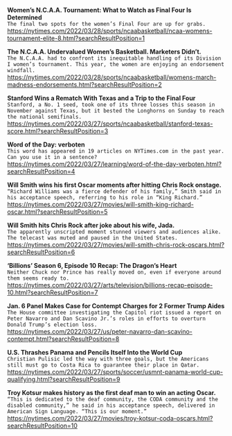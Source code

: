 **Women’s N.C.A.A. Tournament: What to Watch as Final Four Is Determined**\
`The final two spots for the women’s Final Four are up for grabs.`\
https://nytimes.com/2022/03/28/sports/ncaabasketball/ncaa-womens-tournament-elite-8.html?searchResultPosition=1

**The N.C.A.A. Undervalued Women’s Basketball. Marketers Didn’t.**\
`The N.C.A.A. had to confront its inequitable handling of its Division I women’s tournament. This year, the women are enjoying an endorsement windfall.`\
https://nytimes.com/2022/03/28/sports/ncaabasketball/womens-march-madness-endorsements.html?searchResultPosition=2

**Stanford Wins a Rematch With Texas and a Trip to the Final Four**\
`Stanford, a No. 1 seed, took one of its three losses this season in November against Texas, but it bested the Longhorns on Sunday to reach the national semifinals.`\
https://nytimes.com/2022/03/27/sports/ncaabasketball/stanford-texas-score.html?searchResultPosition=3

**Word of the Day: verboten**\
`This word has appeared in 19 articles on NYTimes.com in the past year. Can you use it in a sentence?`\
https://nytimes.com/2022/03/27/learning/word-of-the-day-verboten.html?searchResultPosition=4

**Will Smith wins his first Oscar moments after hitting Chris Rock onstage.**\
`“Richard Williams was a fierce defender of his family,” Smith said in his acceptance speech, referring to his role in “King Richard.”`\
https://nytimes.com/2022/03/27/movies/will-smith-king-richard-oscar.html?searchResultPosition=5

**Will Smith hits Chris Rock after joke about his wife, Jada.**\
`The apparently unscripted moment stunned viewers and audiences alike. The telecast was muted and paused in the United States.`\
https://nytimes.com/2022/03/27/movies/will-smith-chris-rock-oscars.html?searchResultPosition=6

**‘Billions’ Season 6, Episode 10 Recap: The Dragon’s Heart**\
`Neither Chuck nor Prince has really moved on, even if everyone around them seems ready to.`\
https://nytimes.com/2022/03/27/arts/television/billions-recap-episode-10.html?searchResultPosition=7

**Jan. 6 Panel Makes Case for Contempt Charges for 2 Former Trump Aides**\
`The House committee investigating the Capitol riot issued a report on Peter Navarro and Dan Scavino Jr.’s roles in efforts to overturn Donald Trump’s election loss.`\
https://nytimes.com/2022/03/27/us/peter-navarro-dan-scavino-contempt.html?searchResultPosition=8

**U.S. Thrashes Panama and Pencils Itself Into the World Cup**\
`Christian Pulisic led the way with three goals, but the Americans still must go to Costa Rica to guarantee their place in Qatar.`\
https://nytimes.com/2022/03/27/sports/soccer/usmnt-panama-world-cup-qualifying.html?searchResultPosition=9

**Troy Kotsur makes history as the first deaf man to win an acting Oscar.**\
`“This is dedicated to the deaf community, the CODA community and the disabled community,” he said in his acceptance speech, delivered in American Sign Language. “This is our moment.”`\
https://nytimes.com/2022/03/27/movies/troy-kotsur-coda-oscars.html?searchResultPosition=10

